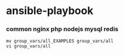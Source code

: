 # ansible-playbook

### common nginx php nodejs mysql redis

```
mv group_vars/all_EXAMPLES group_vars/all
vi group_vars/all
```

